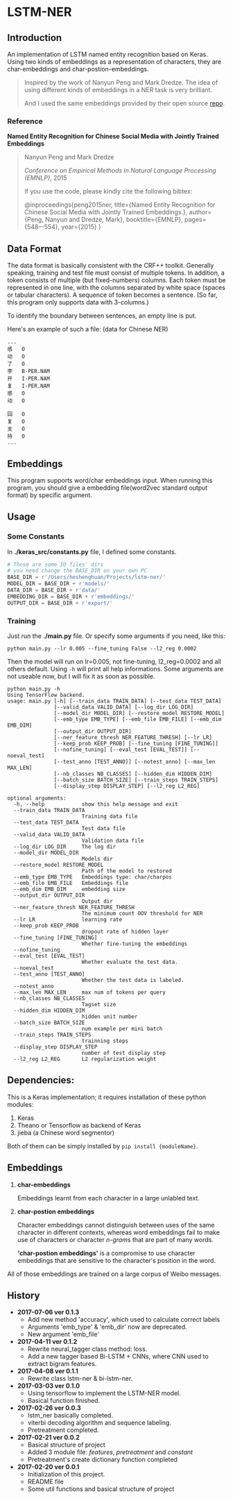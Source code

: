 # LSTM-NER

## Introduction

An implementation of LSTM named entity recognition based on Keras. Using two kinds of embeddings as a representation of characters, they are char-embeddings and char-postion-embeddings.

>  Inspired by the work of Nanyun Peng and Mark Dredze. The idea of using different kinds of embeddings in a NER task is very brilliant.
>
>  And I used the same embeddings provided by their open source [repo](https://github.com/hltcoe/golden-horse).

### Reference

 **Named Entity Recognition for Chinese Social Media with Jointly Trained Embeddings**

>  Nanyun Peng and Mark Dredze 
>
>  *Conference on Empirical Methods in Natural Language Processing (EMNLP)*, 2015 
>
>  If you use the code, please kindly cite the following bibtex:
>
>  @inproceedings{peng2015ner, 
>  title={Named Entity Recognition for Chinese Social Media with Jointly Trained Embeddings.}, 
>  author={Peng, Nanyun and Dredze, Mark}, 
>  booktitle={EMNLP}, 
>  pages={548–-554}, 
>  year={2015} 
>  }

## Data Format

The data format is basically consistent with the CRF++ toolkit. Generally speaking, training and test file must consist of multiple tokens. In addition, a token consists of multiple (but fixed-numbers) columns. Each token must be represented in one line, with the columns separated by white space (spaces or tabular characters). A sequence of token becomes a sentence. (So far, this program only supports data with 3-columns.)

To identify the boundary between sentences, an empty line is put.

Here's an example of such a file: (data for Chinese NER)

```
...
感	O
动	O
了	O
李	B-PER.NAM
开	I-PER.NAM
复	I-PER.NAM
感	O
动	O

回	O
复	O
支	O
持	O
...
```

## Embeddings

This program supports word/char embeddings input. When running this program, you should give a embedding file(word2vec standard output format) by specific argument.


## Usage

### Some Constants

In **./keras_src/constants.py** file, I defined some constants. 

```python
# Those are some IO files' dirs
# you need change the BASE_DIR on your own PC
BASE_DIR = r'/Users/heshenghuan/Projects/lstm-ner/'
MODEL_DIR = BASE_DIR + r'models/'
DATA_DIR = BASE_DIR + r'data/'
EMBEDDING_DIR = BASE_DIR + r'embeddings/'
OUTPUT_DIR = BASE_DIR + r'export/'
```

### Training

Just run the **./main.py** file. Or specify some arguments if you need, like this:

```shell
python main.py --lr 0.005 --fine_tuning False --l2_reg 0.0002
```

Then the model will run on lr=0.005, not fine-tuning, l2_reg=0.0002 and all others default. Using `-h` will print all help informations. Some arguments are not useable now, but I will fix it as soon as possible.

```shell
python main.py -h
Using TensorFlow backend.
usage: main.py [-h] [--train_data TRAIN_DATA] [--test_data TEST_DATA]
               [--valid_data VALID_DATA] [--log_dir LOG_DIR]
               [--model_dir MODEL_DIR] [--restore_model RESTORE_MODEL]
               [--emb_type EMB_TYPE] [--emb_file EMB_FILE] [--emb_dim EMB_DIM]
               [--output_dir OUTPUT_DIR]
               [--ner_feature_thresh NER_FEATURE_THRESH] [--lr LR]
               [--keep_prob KEEP_PROB] [--fine_tuning [FINE_TUNING]]
               [--nofine_tuning] [--eval_test [EVAL_TEST]] [--noeval_test]
               [--test_anno [TEST_ANNO]] [--notest_anno] [--max_len MAX_LEN]
               [--nb_classes NB_CLASSES] [--hidden_dim HIDDEN_DIM]
               [--batch_size BATCH_SIZE] [--train_steps TRAIN_STEPS]
               [--display_step DISPLAY_STEP] [--l2_reg L2_REG]

optional arguments:
  -h, --help            show this help message and exit
  --train_data TRAIN_DATA
                        Training data file
  --test_data TEST_DATA
                        Test data file
  --valid_data VALID_DATA
                        Validation data file
  --log_dir LOG_DIR     The log dir
  --model_dir MODEL_DIR
                        Models dir
  --restore_model RESTORE_MODEL
                        Path of the model to restored
  --emb_type EMB_TYPE   Embeddings type: char/charpos
  --emb_file EMB_FILE   Embeddings file
  --emb_dim EMB_DIM     embedding size
  --output_dir OUTPUT_DIR
                        Output dir
  --ner_feature_thresh NER_FEATURE_THRESH
                        The minimum count OOV threshold for NER
  --lr LR               learning rate
  --keep_prob KEEP_PROB
                        dropout rate of hidden layer
  --fine_tuning [FINE_TUNING]
                        Whether fine-tuning the embeddings
  --nofine_tuning
  --eval_test [EVAL_TEST]
                        Whether evaluate the test data.
  --noeval_test
  --test_anno [TEST_ANNO]
                        Whether the test data is labeled.
  --notest_anno
  --max_len MAX_LEN     max num of tokens per query
  --nb_classes NB_CLASSES
                        Tagset size
  --hidden_dim HIDDEN_DIM
                        hidden unit number
  --batch_size BATCH_SIZE
                        num example per mini batch
  --train_steps TRAIN_STEPS
                        trainning steps
  --display_step DISPLAY_STEP
                        number of test display step
  --l2_reg L2_REG       L2 regularization weight
```





## Dependencies:
This is a Keras implementation; it requires installation of these python modules:  

1. Keras
2. Theano or Tensorflow as backend of Keras
3. jieba (a Chinese word segmentor)  

Both of them can be simply installed by `pip install {moduleName}`.

## Embeddings

1. **char-embeddings**

   Embeddings learnt from each character in a large unlabled text.

2. **char-postion embeddings**

   Character embeddings cannot distinguish between uses of the same character in different contexts, whereas word embeddings fail to make use of characters or character *n-gram*s that are part of many words.

   **'char-postion embeddings'** is a compromise to use character embeddings that are sensitive to the character's position in the word.

All of those embeddings are trained on a large corpus of Weibo messages.

## History

- **2017-07-06 ver 0.1.3**
  - Add new method 'accuracy', which used to calculate correct labels
  - Arguments 'emb\_type' & 'emb\_dir' now are deprecated.
  - New argument 'emb_file'
- **2017-04-11 ver 0.1.2**
  - Rewrite neural_tagger class method: loss.
  - Add a new tagger based Bi-LSTM + CNNs, where CNN used to extract bigram features.
- **2017-04-08 ver 0.1.1**
  - Rewrite class lstm-ner & bi-lstm-ner.
- **2017-03-03 ver 0.1.0**
  - Using tensorflow to implement the LSTM-NER model.
  - Basical function finished.
- **2017-02-26 ver 0.0.3**
  - lstm_ner basically completed.
  - viterbi decoding algorithm and sequence labeling.
  - Pretreatment completed.
- **2017-02-21 ver 0.0.2**
  - Basical structure of project
  - Added 3 module file: *features*, *pretreatment* and *constant*
  - Pretreatment's create dictionary function completed
- **2017-02-20 ver 0.0.1**
  - Initialization of this project. 
  - README file
  - Some util functions and basical structure of project